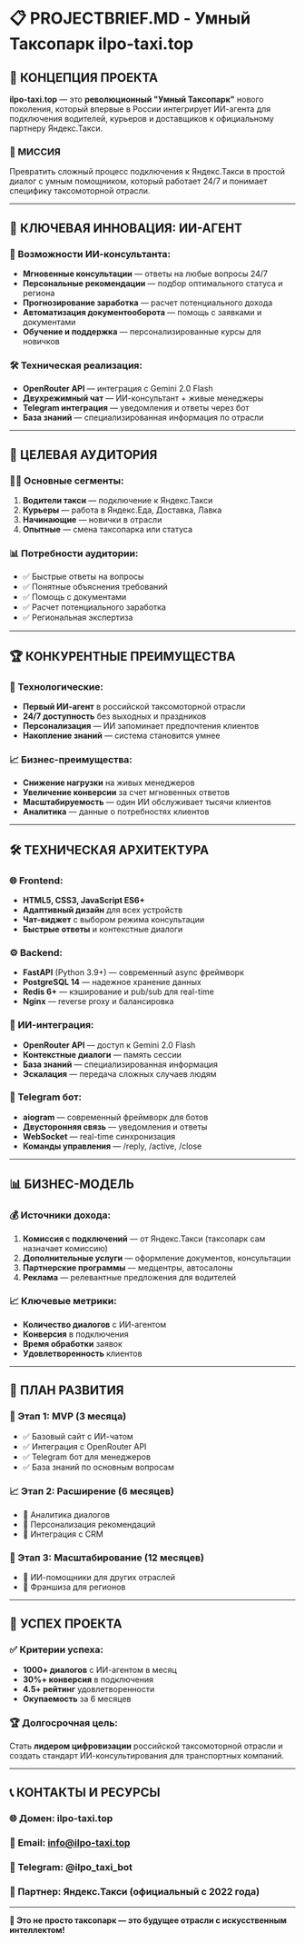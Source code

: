 # 📋 PROJECTBRIEF.MD - Умный Таксопарк ilpo-taxi.top

## 🎯 КОНЦЕПЦИЯ ПРОЕКТА

**ilpo-taxi.top** — это **революционный "Умный Таксопарк"** нового поколения, который впервые в России интегрирует ИИ-агента для подключения водителей, курьеров и доставщиков к официальному партнеру Яндекс.Такси.

### 🚀 МИССИЯ
Превратить сложный процесс подключения к Яндекс.Такси в простой диалог с умным помощником, который работает 24/7 и понимает специфику таксомоторной отрасли.

---

## 🤖 КЛЮЧЕВАЯ ИННОВАЦИЯ: ИИ-АГЕНТ

### 🧠 Возможности ИИ-консультанта:
- **Мгновенные консультации** — ответы на любые вопросы 24/7
- **Персональные рекомендации** — подбор оптимального статуса и региона
- **Прогнозирование заработка** — расчет потенциального дохода
- **Автоматизация документооборота** — помощь с заявками и документами
- **Обучение и поддержка** — персонализированные курсы для новичков

### 🛠️ Техническая реализация:
- **OpenRouter API** — интеграция с Gemini 2.0 Flash
- **Двухрежимный чат** — ИИ-консультант + живые менеджеры
- **Telegram интеграция** — уведомления и ответы через бот
- **База знаний** — специализированная информация по отрасли

---

## 🎯 ЦЕЛЕВАЯ АУДИТОРИЯ

### 👨‍💼 Основные сегменты:
1. **Водители такси** — подключение к Яндекс.Такси
2. **Курьеры** — работа в Яндекс.Еда, Доставка, Лавка
3. **Начинающие** — новички в отрасли
4. **Опытные** — смена таксопарка или статуса

### 📊 Потребности аудитории:
- ✅ Быстрые ответы на вопросы
- ✅ Понятные объяснения требований
- ✅ Помощь с документами
- ✅ Расчет потенциального заработка
- ✅ Региональная экспертиза

---

## 🏆 КОНКУРЕНТНЫЕ ПРЕИМУЩЕСТВА

### 🤖 Технологические:
- **Первый ИИ-агент** в российской таксомоторной отрасли
- **24/7 доступность** без выходных и праздников
- **Персонализация** — ИИ запоминает предпочтения клиентов
- **Накопление знаний** — система становится умнее

### 📈 Бизнес-преимущества:
- **Снижение нагрузки** на живых менеджеров
- **Увеличение конверсии** за счет мгновенных ответов
- **Масштабируемость** — один ИИ обслуживает тысячи клиентов
- **Аналитика** — данные о потребностях клиентов

---

## 🛠️ ТЕХНИЧЕСКАЯ АРХИТЕКТУРА

### 🌐 Frontend:
- **HTML5, CSS3, JavaScript ES6+**
- **Адаптивный дизайн** для всех устройств
- **Чат-виджет** с выбором режима консультации
- **Быстрые ответы** и контекстные диалоги

### ⚙️ Backend:
- **FastAPI** (Python 3.9+) — современный async фреймворк
- **PostgreSQL 14** — надежное хранение данных
- **Redis 6+** — кэширование и pub/sub для real-time
- **Nginx** — reverse proxy и балансировка

### 🤖 ИИ-интеграция:
- **OpenRouter API** — доступ к Gemini 2.0 Flash
- **Контекстные диалоги** — память сессии
- **База знаний** — специализированная информация
- **Эскалация** — передача сложных случаев людям

### 📲 Telegram бот:
- **aiogram** — современный фреймворк для ботов
- **Двусторонняя связь** — уведомления и ответы
- **WebSocket** — real-time синхронизация
- **Команды управления** — /reply, /active, /close

---

## 📊 БИЗНЕС-МОДЕЛЬ

### 💰 Источники дохода:
1. **Комиссия с подключений** — от Яндекс.Такси (таксопарк сам назначает комиссию)
2. **Дополнительные услуги** — оформление документов, консультации
3. **Партнерские программы** — медцентры, автосалоны
4. **Реклама** — релевантные предложения для водителей

### 📈 Ключевые метрики:
- **Количество диалогов** с ИИ-агентом
- **Конверсия** в подключения
- **Время обработки** заявок
- **Удовлетворенность** клиентов

---

## 🚀 ПЛАН РАЗВИТИЯ

### 🎯 Этап 1: MVP (3 месяца)
- ✅ Базовый сайт с ИИ-чатом
- ✅ Интеграция с OpenRouter API
- ✅ Telegram бот для менеджеров
- ✅ База знаний по основным вопросам

### 📈 Этап 2: Расширение (6 месяцев)
- 🔄 Аналитика диалогов
- 🔄 Персонализация рекомендаций
- 🔄 Интеграция с CRM

### 🌟 Этап 3: Масштабирование (12 месяцев)
- 🔄 ИИ-помощники для других отраслей
- 🔄 Франшиза для регионов

---

## 🎯 УСПЕХ ПРОЕКТА

### ✅ Критерии успеха:
- **1000+ диалогов** с ИИ-агентом в месяц
- **30%+ конверсия** в подключения
- **4.5+ рейтинг** удовлетворенности
- **Окупаемость** за 6 месяцев

### 🏆 Долгосрочная цель:
Стать **лидером цифровизации** российской таксомоторной отрасли и создать стандарт ИИ-консультирования для транспортных компаний.

---

## 📞 КОНТАКТЫ И РЕСУРСЫ

### 🌐 Домен: ilpo-taxi.top
### 📧 Email: info@ilpo-taxi.top
### 📱 Telegram: @ilpo_taxi_bot
### 🔗 Партнер: Яндекс.Такси (официальный с 2022 года)

---

**🚀 Это не просто таксопарк — это будущее отрасли с искусственным интеллектом!** 